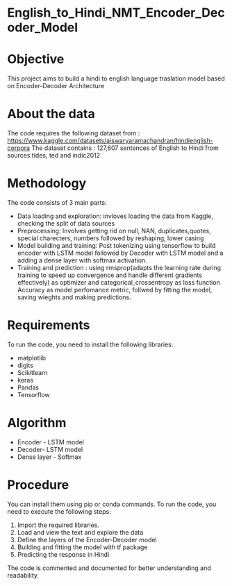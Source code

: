 # English_to_Hindi_NMT_Encoder_Decoder_Model

# Objective
This project aims to build a hindi to english language traslation model based on Encoder-Decoder Architecture 

# About the data
The code requires the following dataset from : https://www.kaggle.com/datasets/aiswaryaramachandran/hindienglish-corpora
The dataset contains : 127,607 sentences of English to Hindi from sources tides, ted and indic2012    

# Methodology
The code consists of 3 main parts:
- Data loading and exploration: invloves loading the data from Kaggle, checking the split of data sources
- Preprocessing: Involves getting rid on null, NAN, duplicates,quotes, special charecters, numbers followed by reshaping, lower casing 
- Model building and training: Post tokenizing using tensorflow to build encoder with LSTM model followed by Decoder with LSTM model and a adding a dense layer with softmax activation.
- Training and prediction : using rmsprop(adapts the learning rate during training to speed up convergence and handle different gradients effectively) as optimizer and  categorical_crossentropy as loss function Accuracy as model perfomance metric, follwed by fitting the model, saving wieghts and making predictions.


#  Requirements
To run the code, you need to install the following libraries:
- matplotlib
- digits
- Scikitlearn
- keras
- Pandas
- Tensorflow

# Algorithm 
- Encoder - LSTM model 
- Decoder- LSTM model
- Dense layer - Softmax

# Procedure
You can install them using pip or conda commands.
To run the code, you need to execute the following steps:

1. Import the required libraries.
2. Load and view the text and explore the data 
3. Define the layers of the Encoder-Decoder model
4. Building and fitting the model with tf package
5. Predicting the response in Hindi


The code is commented and documented for better understanding and readability.